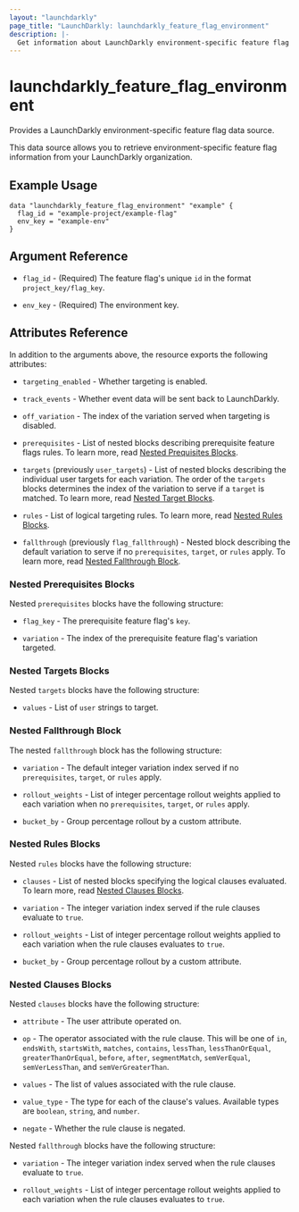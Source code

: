 ```yaml
---
layout: "launchdarkly"
page_title: "LaunchDarkly: launchdarkly_feature_flag_environment"
description: |-
  Get information about LaunchDarkly environment-specific feature flag configurations.
---
```


# launchdarkly_feature_flag_environment

Provides a LaunchDarkly environment-specific feature flag data source.

This data source allows you to retrieve environment-specific feature flag information from your LaunchDarkly organization.

## Example Usage

```hcl
data "launchdarkly_feature_flag_environment" "example" {
  flag_id = "example-project/example-flag"
  env_key = "example-env"
}
```

## Argument Reference

- `flag_id` - (Required) The feature flag's unique `id` in the format `project_key/flag_key`.

- `env_key` - (Required) The environment key.

## Attributes Reference

In addition to the arguments above, the resource exports the following attributes:

- `targeting_enabled` - Whether targeting is enabled.

- `track_events` - Whether event data will be sent back to LaunchDarkly.

- `off_variation` - The index of the variation served when targeting is disabled.

- `prerequisites` - List of nested blocks describing prerequisite feature flags rules. To learn more, read [Nested Prequisites Blocks](#nested-prerequisites-blocks).

- `targets` (previously `user_targets`) - List of nested blocks describing the individual user targets for each variation. The order of the `targets` blocks determines the index of the variation to serve if a `target` is matched. To learn more, read [Nested Target Blocks](#nested-targets-blocks).

- `rules` - List of logical targeting rules. To learn more, read [Nested Rules Blocks](#nested-rules-blocks).

- `fallthrough` (previously `flag_fallthrough`) - Nested block describing the default variation to serve if no `prerequisites`, `target`, or `rules` apply. To learn more, read [Nested Fallthrough Block](#nested-fallthrough-block).

### Nested Prerequisites Blocks

Nested `prerequisites` blocks have the following structure:

- `flag_key` - The prerequisite feature flag's `key`.

- `variation` - The index of the prerequisite feature flag's variation targeted.

### Nested Targets Blocks

Nested `targets` blocks have the following structure:

- `values` - List of `user` strings to target.

### Nested Fallthrough Block

The nested `fallthrough` block has the following structure:

- `variation` - The default integer variation index served if no `prerequisites`, `target`, or `rules` apply.

- `rollout_weights` - List of integer percentage rollout weights applied to each variation when no `prerequisites`, `target`, or `rules` apply.

- `bucket_by` - Group percentage rollout by a custom attribute.

### Nested Rules Blocks

Nested `rules` blocks have the following structure:

- `clauses` - List of nested blocks specifying the logical clauses evaluated. To learn more, read [Nested Clauses Blocks](#nested-clauses-blocks).

- `variation` - The integer variation index served if the rule clauses evaluate to `true`.

- `rollout_weights` - List of integer percentage rollout weights applied to each variation when the rule clauses evaluates to `true`.

- `bucket_by` - Group percentage rollout by a custom attribute.

### Nested Clauses Blocks

Nested `clauses` blocks have the following structure:

- `attribute` - The user attribute operated on.

- `op` - The operator associated with the rule clause. This will be one of `in`, `endsWith`, `startsWith`, `matches`, `contains`, `lessThan`, `lessThanOrEqual`, `greaterThanOrEqual`, `before`, `after`, `segmentMatch`, `semVerEqual`, `semVerLessThan`, and `semVerGreaterThan`.

- `values` - The list of values associated with the rule clause.

- `value_type` - The type for each of the clause's values. Available types are `boolean`, `string`, and `number`.

- `negate` - Whether the rule clause is negated.

Nested `fallthrough` blocks have the following structure:

- `variation` - The integer variation index served when the rule clauses evaluate to `true`.

- `rollout_weights` - List of integer percentage rollout weights applied to each variation when the rule clauses evaluates to `true`.
